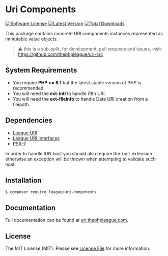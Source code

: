 Uri Components
=======

[![Software License](https://img.shields.io/badge/license-MIT-brightgreen.svg?style=flat-square)](LICENSE)
[![Latest Version](https://img.shields.io/github/release/thephpleague/uri-components.svg?style=flat-square)](https://github.com/thephpleague/uri-components/releases)
[![Total Downloads](https://img.shields.io/packagist/dt/league/uri-components.svg?style=flat-square)](https://packagist.org/packages/league/uri-components)

This package contains concrete URI components instances represented as immutable value objects.

> ⚠️ this is a sub-split, for development, pull requests and issues, visit: https://github.com/thephpleague/uri-src

System Requirements
-------

- You require **PHP >= 8.1** but the latest stable version of PHP is recommended
- You will need the **ext-intl** to handle i18n URI.
- You will need the **ext-fileinfo** to handle Data URI creation from a filepath.

Dependencies
-------

- [League URI][]
- [League URI Interfaces][]
- [PSR-7][]

In order to handle IDN host you should also require the `intl` extension otherwise an exception will be thrown when attempting to validate such host.

Installation
--------

```
$ composer require league/uri-components
```

Documentation
--------

Full documentation can be found at [uri.thephpleague.com][].

License
-------

The MIT License (MIT). Please see [License File](LICENSE) for more information.

[PSR-7]: http://www.php-fig.org/psr/psr-7/
[uri.thephpleague.com]: http://uri.thephpleague.com
[League URI Interfaces]: https://github.com/thephpleague/uri-interfaces
[League URI]: https://github.com/thephpleague/uri
